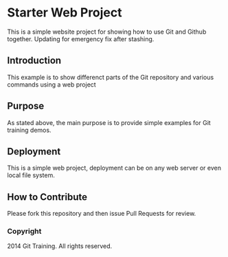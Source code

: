 # Starter Web Project

This is a simple website project for showing how to use Git and Github together. Updating for emergency fix after stashing.

## Introduction

This example is to show differenct parts of the Git repository and various commands using a web project

## Purpose

As stated above, the main purpose is to provide simple examples for Git training demos.

## Deployment

This is a simple web project, deployment can be on any web server or even local file system.

## How to Contribute

Please fork this repository and then issue Pull Requests for review.

### Copyright

2014 Git Training. All rights reserved.